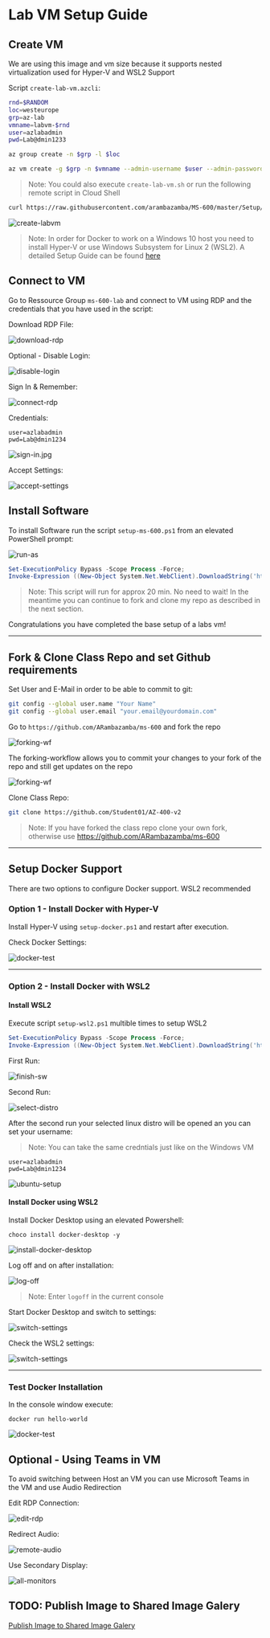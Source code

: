 # Lab VM Setup Guide

## Create VM

We are using this image and vm size because it supports nested virtualization used for Hyper-V and WSL2 Support

Script `create-lab-vm.azcli`:

```bash
rnd=$RANDOM
loc=westeurope
grp=az-lab
vmname=labvm-$rnd
user=azlabadmin
pwd=Lab@dmin1233

az group create -n $grp -l $loc

az vm create -g $grp -n $vmname --admin-username $user --admin-password $pwd --image MicrosoftWindowsDesktop:Windows-10:20h2-pro:19042.746.2101092352 --size Stan
```

> Note: You could also execute `create-lab-vm.sh` or run the following remote script in Cloud Shell

```bash
curl https://raw.githubusercontent.com/arambazamba/MS-600/master/Setup/create-lab-vm.sh | bash
```

![create-labvm](_images/create-lab-vm.jpg)

> Note: In order for Docker to work on a Windows 10 host you need to install Hyper-V or use Windows Subsystem for Linux 2 (WSL2). A detailed Setup Guide can be found [here](https://github.com/ARambazamba/ClassSetup)

## Connect to VM

Go to Ressource Group `ms-600-lab` and connect to VM using RDP and the credentials that you have used in the script:

Download RDP File:

![download-rdp](_images/download-rdp.jpg)

Optional - Disable Login:

![disable-login](_images/disable-login.jpg)

Sign In & Remember:

![connect-rdp](_images/trust-vm.jpg)

Credentials:

```
user=azlabadmin
pwd=Lab@dmin1234
```

![sign-in.jpg](_images/sign-in.jpg)

Accept Settings:

![accept-settings](_images/accept-settings.jpg)

## Install Software

To install Software run the script `setup-ms-600.ps1` from an elevated PowerShell prompt:

![run-as](_images/run-as.jpg)

```powershell
Set-ExecutionPolicy Bypass -Scope Process -Force;
Invoke-Expression ((New-Object System.Net.WebClient).DownloadString('https://raw.githubusercontent.com/ARambazamba/ms-600/master/Setup/setup-ms-600.ps1'))
```

> Note: This script will run for approx 20 min. No need to wait! In the meantime you can continue to fork and clone my repo as described in the next section.

Congratulations you have completed the base setup of a labs vm!

---

## Fork & Clone Class Repo and set Github requirements

Set User and E-Mail in order to be able to commit to git:

```bash
git config --global user.name "Your Name"
git config --global user.email "your.email@yourdomain.com"
```

Go to `https://github.com/ARambazamba/ms-600` and fork the repo

![forking-wf](_images/fork.jpg)

The forking-workflow allows you to commit your changes to your fork of the repo and still get updates on the repo

![forking-wf](_images/forking-workflow.jpg)

Clone Class Repo:

```bash
git clone https://github.com/Student01/AZ-400-v2
```

> Note: If you have forked the class repo clone your own fork, otherwise use https://github.com/ARambazamba/ms-600

---

## Setup Docker Support

There are two options to configure Docker support. WSL2 recommended

### Option 1 - Install Docker with Hyper-V

Install Hyper-V using `setup-docker.ps1` and restart after execution.

Check Docker Settings:

![docker-test](_images/docker-settings.jpg)

---

### Option 2 - Install Docker with WSL2

#### <a id="wsl">Install WSL2</a>

Execute script `setup-wsl2.ps1` multible times to setup WSL2

```powershell
Set-ExecutionPolicy Bypass -Scope Process -Force;
Invoke-Expression ((New-Object System.Net.WebClient).DownloadString('https://raw.githubusercontent.com/ARambazamba/ms-600/master/Setup/setup-wsl2.ps1'))
```

First Run:

![finish-sw](_images/finish-sw.jpg)

Second Run:

![select-distro](_images/select-distro.jpg)

After the second run your selected linux distro will be opened an you can set your username:

> Note: You can take the same credntials just like on the Windows VM

```
user=azlabadmin
pwd=Lab@dmin1234
```

![ubuntu-setup](_images/ubuntu-setup.jpg)

#### <a id="docker-wsl">Install Docker using WSL2</a>

Install Docker Desktop using an elevated Powershell:

```
choco install docker-desktop -y
```

![install-docker-desktop](_images/install-docker-desktop.jpg)

Log off and on after installation:

![log-off](_images/log-off.jpg)

> Note: Enter `logoff` in the current console

Start Docker Desktop and switch to settings:

![switch-settings](_images/switch-settings.jpg)

Check the WSL2 settings:

![switch-settings](_images/docker-settings-wsl.jpg)

---

### Test Docker Installation

In the console window execute:

```
docker run hello-world
```

![docker-test](_images/docker-test.png)

## <a id="teams">Optional - Using Teams in VM</a>

To avoid switching between Host an VM you can use Microsoft Teams in the VM and use Audio Redirection

Edit RDP Connection:

![edit-rdp](_images/edit-rdp.jpg)

Redirect Audio:

![remote-audio](_images/remote-audio.jpg)

Use Secondary Display:

![all-monitors](_images/all-monitors.jpg)

## TODO: Publish Image to Shared Image Galery

[Publish Image to Shared Image Galery](./Create/readme.md)
